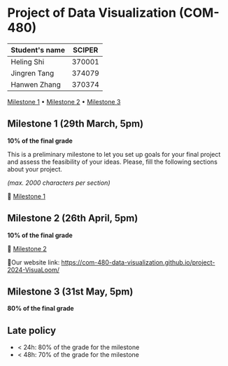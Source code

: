 # Project of Data Visualization (COM-480)

| Student's name | SCIPER |
| -------------- | ------ |
|Heling Shi |370001 |
|Jingren Tang |374079 |
|Hanwen Zhang |370374 |

[Milestone 1](Milestone1.pdf) • [Milestone 2](#milestone-2) • [Milestone 3](#milestone-3)

## Milestone 1 (29th March, 5pm)

**10% of the final grade**

This is a preliminary milestone to let you set up goals for your final project and assess the feasibility of your ideas.
Please, fill the following sections about your project.

*(max. 2000 characters per section)*

🚩 [Milestone 1](Milestone1.pdf)


## Milestone 2 (26th April, 5pm)

**10% of the final grade**

🚩 [Milestone 2](Milestone2.pdf)

🚩Our website link: <https://com-480-data-visualization.github.io/project-2024-VisuaLoom/>
## Milestone 3 (31st May, 5pm)

**80% of the final grade**


## Late policy

- < 24h: 80% of the grade for the milestone
- < 48h: 70% of the grade for the milestone

